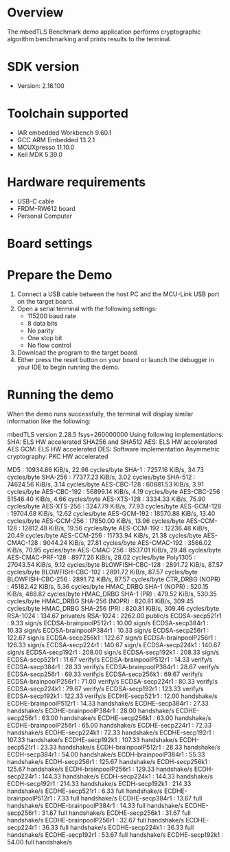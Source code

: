 Overview
========
The mbedTLS Benchmark demo application performs cryptographic algorithm benchmarking and prints results to the
terminal.


SDK version
===========
- Version: 2.16.100

Toolchain supported
===================
- IAR embedded Workbench  9.60.1
- GCC ARM Embedded  13.2.1
- MCUXpresso  11.10.0
- Keil MDK  5.39.0

Hardware requirements
=====================
- USB-C cable
- FRDM-RW612 board
- Personal Computer

Board settings
==============

Prepare the Demo
================
1.  Connect a USB cable between the host PC and the MCU-Link USB port on the target board. 
2.  Open a serial terminal with the following settings:
    - 115200 baud rate
    - 8 data bits
    - No parity
    - One stop bit
    - No flow control
3.  Download the program to the target board.
4.  Either press the reset button on your board or launch the debugger in your IDE to begin running the demo.


Running the demo
================
When the demo runs successfully, the terminal will display similar information like the following:

mbedTLS version 2.28.5
fsys=260000000
Using following implementations:
  SHA: ELS HW accelerated SHA256 and SHA512
  AES: ELS HW accelerated
  AES GCM: ELS HW accelerated
  DES: Software implementation
  Asymmetric cryptography: PKC HW accelerated

  MD5                      :  10934.86 KiB/s,   22.96 cycles/byte
  SHA-1                    :  7257.16 KiB/s,   34.73 cycles/byte
  SHA-256                  :  77377.23 KiB/s,    3.02 cycles/byte
  SHA-512                  :  74624.56 KiB/s,    3.14 cycles/byte
  AES-CBC-128              :  60881.53 KiB/s,    3.91 cycles/byte
  AES-CBC-192              :  56899.14 KiB/s,    4.19 cycles/byte
  AES-CBC-256              :  51546.40 KiB/s,    4.66 cycles/byte
  AES-XTS-128              :  3334.33 KiB/s,   75.90 cycles/byte
  AES-XTS-256              :  3247.79 KiB/s,   77.93 cycles/byte
  AES-GCM-128              :  19704.68 KiB/s,   12.62 cycles/byte
  AES-GCM-192              :  18570.88 KiB/s,   13.40 cycles/byte
  AES-GCM-256              :  17850.00 KiB/s,   13.96 cycles/byte
  AES-CCM-128              :  12812.48 KiB/s,   19.56 cycles/byte
  AES-CCM-192              :  12236.48 KiB/s,   20.49 cycles/byte
  AES-CCM-256              :  11733.94 KiB/s,   21.38 cycles/byte
  AES-CMAC-128             :  9044.24 KiB/s,   27.81 cycles/byte
  AES-CMAC-192             :  3566.02 KiB/s,   70.95 cycles/byte
  AES-CMAC-256             :  8537.01 KiB/s,   29.48 cycles/byte
  AES-CMAC-PRF-128         :  8977.26 KiB/s,   28.02 cycles/byte
  Poly1305                 :  27043.54 KiB/s,    9.12 cycles/byte
  BLOWFISH-CBC-128         :  2891.72 KiB/s,   87.57 cycles/byte
  BLOWFISH-CBC-192         :  2891.72 KiB/s,   87.57 cycles/byte
  BLOWFISH-CBC-256         :  2891.72 KiB/s,   87.57 cycles/byte
  CTR_DRBG (NOPR)          :  45182.42 KiB/s,    5.36 cycles/byte
  HMAC_DRBG SHA-1 (NOPR)   :  520.15 KiB/s,  488.82 cycles/byte
  HMAC_DRBG SHA-1 (PR)     :  479.52 KiB/s,  530.35 cycles/byte
  HMAC_DRBG SHA-256 (NOPR) :  820.81 KiB/s,  309.45 cycles/byte
  HMAC_DRBG SHA-256 (PR)   :  820.81 KiB/s,  309.46 cycles/byte
  RSA-1024                 :  134.67 private/s
  RSA-1024                 :  2262.00  public/s
  ECDSA-secp521r1          :    9.33 sign/s
  ECDSA-brainpoolP512r1    :   10.00 sign/s
  ECDSA-secp384r1          :   10.33 sign/s
  ECDSA-brainpoolP384r1    :   10.33 sign/s
  ECDSA-secp256r1          :  122.67 sign/s
  ECDSA-secp256k1          :  122.67 sign/s
  ECDSA-brainpoolP256r1    :  126.33 sign/s
  ECDSA-secp224r1          :  140.67 sign/s
  ECDSA-secp224k1          :  140.67 sign/s
  ECDSA-secp192r1          :  208.00 sign/s
  ECDSA-secp192k1          :  208.33 sign/s
  ECDSA-secp521r1          :   11.67 verify/s
  ECDSA-brainpoolP512r1    :   14.33 verify/s
  ECDSA-secp384r1          :   28.33 verify/s
  ECDSA-brainpoolP384r1    :   28.67 verify/s
  ECDSA-secp256r1          :   69.33 verify/s
  ECDSA-secp256k1          :   69.67 verify/s
  ECDSA-brainpoolP256r1    :   71.00 verify/s
  ECDSA-secp224r1          :   80.33 verify/s
  ECDSA-secp224k1          :   79.67 verify/s
  ECDSA-secp192r1          :  123.33 verify/s
  ECDSA-secp192k1          :  122.33 verify/s
  ECDHE-secp521r1          :   12.00 handshake/s
  ECDHE-brainpoolP512r1    :   14.33 handshake/s
  ECDHE-secp384r1          :   27.33 handshake/s
  ECDHE-brainpoolP384r1    :   28.00 handshake/s
  ECDHE-secp256r1          :   63.00 handshake/s
  ECDHE-secp256k1          :   63.00 handshake/s
  ECDHE-brainpoolP256r1    :   65.00 handshake/s
  ECDHE-secp224r1          :   72.33 handshake/s
  ECDHE-secp224k1          :   72.33 handshake/s
  ECDHE-secp192r1          :  107.33 handshake/s
  ECDHE-secp192k1          :  107.33 handshake/s
  ECDH-secp521r1           :   23.33 handshake/s
  ECDH-brainpoolP512r1     :   28.33 handshake/s
  ECDH-secp384r1           :   54.00 handshake/s
  ECDH-brainpoolP384r1     :   55.33 handshake/s
  ECDH-secp256r1           :  125.67 handshake/s
  ECDH-secp256k1           :  125.67 handshake/s
  ECDH-brainpoolP256r1     :  129.33 handshake/s
  ECDH-secp224r1           :  144.33 handshake/s
  ECDH-secp224k1           :  144.33 handshake/s
  ECDH-secp192r1           :  214.33 handshake/s
  ECDH-secp192k1           :  214.33 handshake/s
  ECDHE-secp521r1          :    6.33 full handshake/s
  ECDHE-brainpoolP512r1    :    7.33 full handshake/s
  ECDHE-secp384r1          :   13.67 full handshake/s
  ECDHE-brainpoolP384r1    :   14.33 full handshake/s
  ECDHE-secp256r1          :   31.67 full handshake/s
  ECDHE-secp256k1          :   31.67 full handshake/s
  ECDHE-brainpoolP256r1    :   32.67 full handshake/s
  ECDHE-secp224r1          :   36.33 full handshake/s
  ECDHE-secp224k1          :   36.33 full handshake/s
  ECDHE-secp192r1          :   53.67 full handshake/s
  ECDHE-secp192k1          :   54.00 full handshake/s    
